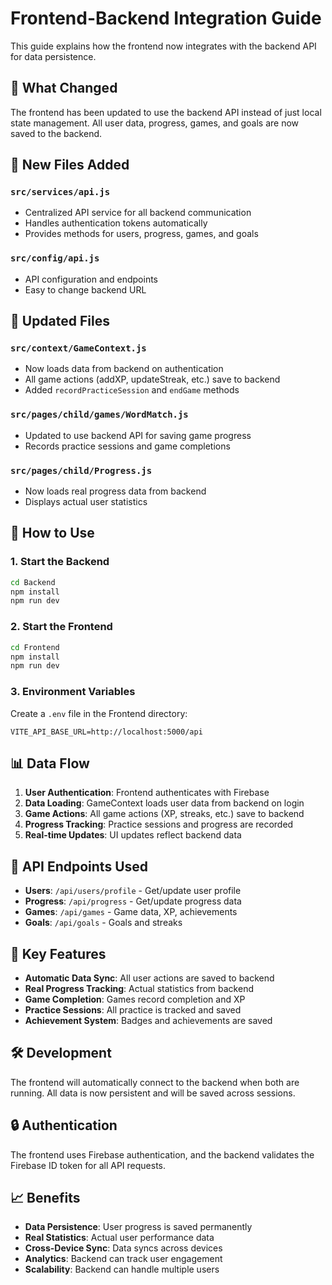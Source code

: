 # Frontend-Backend Integration Guide

This guide explains how the frontend now integrates with the backend API for data persistence.

## 🔄 What Changed

The frontend has been updated to use the backend API instead of just local state management. All user data, progress, games, and goals are now saved to the backend.

## 📁 New Files Added

### `src/services/api.js`
- Centralized API service for all backend communication
- Handles authentication tokens automatically
- Provides methods for users, progress, games, and goals

### `src/config/api.js`
- API configuration and endpoints
- Easy to change backend URL

## 🔧 Updated Files

### `src/context/GameContext.js`
- Now loads data from backend on authentication
- All game actions (addXP, updateStreak, etc.) save to backend
- Added `recordPracticeSession` and `endGame` methods

### `src/pages/child/games/WordMatch.js`
- Updated to use backend API for saving game progress
- Records practice sessions and game completions

### `src/pages/child/Progress.js`
- Now loads real progress data from backend
- Displays actual user statistics

## 🚀 How to Use

### 1. Start the Backend
```bash
cd Backend
npm install
npm run dev
```

### 2. Start the Frontend
```bash
cd Frontend
npm install
npm run dev
```

### 3. Environment Variables
Create a `.env` file in the Frontend directory:
```env
VITE_API_BASE_URL=http://localhost:5000/api
```

## 📊 Data Flow

1. **User Authentication**: Frontend authenticates with Firebase
2. **Data Loading**: GameContext loads user data from backend on login
3. **Game Actions**: All game actions (XP, streaks, etc.) save to backend
4. **Progress Tracking**: Practice sessions and progress are recorded
5. **Real-time Updates**: UI updates reflect backend data

## 🔗 API Endpoints Used

- **Users**: `/api/users/profile` - Get/update user profile
- **Progress**: `/api/progress` - Get/update progress data
- **Games**: `/api/games` - Game data, XP, achievements
- **Goals**: `/api/goals` - Goals and streaks

## 🎯 Key Features

- **Automatic Data Sync**: All user actions are saved to backend
- **Real Progress Tracking**: Actual statistics from backend
- **Game Completion**: Games record completion and XP
- **Practice Sessions**: All practice is tracked and saved
- **Achievement System**: Badges and achievements are saved

## 🛠️ Development

The frontend will automatically connect to the backend when both are running. All data is now persistent and will be saved across sessions.

## 🔒 Authentication

The frontend uses Firebase authentication, and the backend validates the Firebase ID token for all API requests.

## 📈 Benefits

- **Data Persistence**: User progress is saved permanently
- **Real Statistics**: Actual user performance data
- **Cross-Device Sync**: Data syncs across devices
- **Analytics**: Backend can track user engagement
- **Scalability**: Backend can handle multiple users

